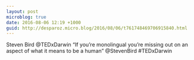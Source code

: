 ```yaml
---
layout: post
microblog: true
date: 2016-08-06 12:19 +1000
guid: http://desparoz.micro.blog/2016/08/06/t761748469706915840.html
---
```

Steven Bird @TEDxDarwin “If you’re monolingual you’re missing out on an aspect of what it means to be a human” @StevenBird #TEDxDarwin
